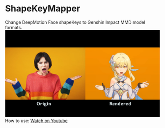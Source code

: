 # ShapeKeyMapper
Change DeepMotion Face shapeKeys to Genshin Impact MMD model formats.
![image](https://github.com/yaoling1997/ShapeKeyMapper/blob/main/Cover.png)
How to use: [Watch on Youtube](https://www.youtube.com/watch?v=6LXJX1coroQ)
